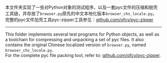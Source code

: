 本文件夹实现了一些对Python对象的测试程序，以及一套pyc文件的压缩和脱壳工具链，并存放了`browser.py`原先的中文本地化版本`browser_chs_locale.py`。  
完整的pyc文件加壳工具pyc-zipper工具参见：[github.com/qfcy/pyc-zipper](https://github.com/qfcy/pyc-zipper)  

---

This folder implements several test programs for Python objects, as well as a toolchain for compressing and unpacking a set of pyc files. It also contains the original Chinese localized version of `browser.py`, named `browser_chs_locale.py`.  
For the complete pyc file packing tool, refer to: [github.com/qfcy/pyc-zipper](https://github.com/qfcy/pyc-zipper).  